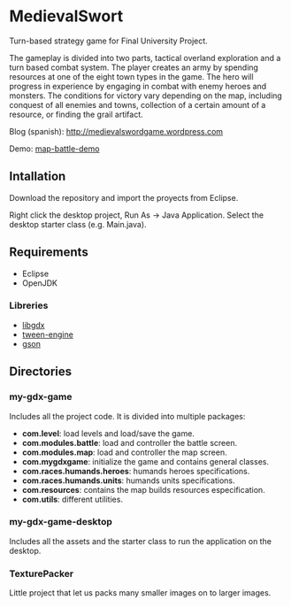 MedievalSwort
=============

Turn-based strategy game for Final University Project.

The gameplay is divided into two parts, tactical overland exploration and a turn based combat system.
The player creates an army by spending resources at one of the eight town types in the game.
The hero will progress in experience by engaging in combat with enemy heroes and monsters.
The conditions for victory vary depending on the map, including conquest of all enemies and towns,
collection of a certain amount of a resource, or finding the grail artifact.

Blog (spanish): http://medievalswordgame.wordpress.com

Demo: [map-battle-demo](https://cloud.nosolosoftware.biz/public.php?service=files&t=647668c06c4cbad162169a3a23f5a36a)

## Intallation

Download the repository and import the proyects from Eclipse.

Right click the desktop project, Run As -> Java Application. Select the desktop starter class (e.g. Main.java).

## Requirements

* Eclipse
* OpenJDK

### Libreries

* [libgdx](http://code.google.com/p/libgdx/)
* [tween-engine](http://code.google.com/p/libgdx/)
* [gson](https://code.google.com/p/google-gson/)


## Directories

### my-gdx-game

Includes all the project code. It is divided into multiple packages:

* **com.level**: load levels and load/save the game.
* **com.modules.battle**: load and controller the battle screen.
* **com.modules.map**: load and controller the map screen.
* **com.mygdxgame**: initialize the game and contains general classes.
* **com.races.humands.heroes**: humands heroes specifications.
* **com.races.humands.units**: humands units specifications.
* **com.resources**: contains the map builds resources especification.
* **com.utils**: different utilities.

### my-gdx-game-desktop

Includes all the assets and the starter class to run the application on the desktop.

### TexturePacker

Little project that let us packs many smaller images on to larger images.
